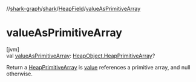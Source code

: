 //[shark-graph](../../../index.md)/[shark](../index.md)/[HeapField](index.md)/[valueAsPrimitiveArray](value-as-primitive-array.md)

# valueAsPrimitiveArray

[jvm]\
val [valueAsPrimitiveArray](value-as-primitive-array.md): [HeapObject.HeapPrimitiveArray](../-heap-object/-heap-primitive-array/index.md)?

Return a [HeapPrimitiveArray](../-heap-object/-heap-primitive-array/index.md) is [value](value.md) references a primitive array, and null otherwise.
